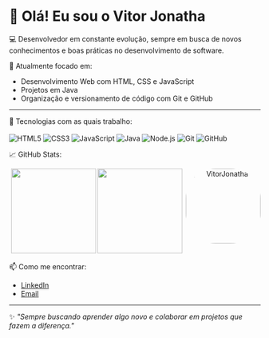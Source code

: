 # 👋 Olá! Eu sou o Vitor Jonatha

💻 Desenvolvedor em constante evolução, sempre em busca de novos conhecimentos e boas práticas no desenvolvimento de software.

🎯 Atualmente focado em:
- Desenvolvimento Web com HTML, CSS e JavaScript
- Projetos em Java
- Organização e versionamento de código com Git e GitHub
---
🚀 Tecnologias com as quais trabalho:  
<br>
![HTML5](https://img.shields.io/badge/-HTML5-E34F26?style=flat&logo=html5&logoColor=fff)
![CSS3](https://img.shields.io/badge/CSS3-1572B6?style=flat&logo=css3&logoColor=white)
![JavaScript](https://img.shields.io/badge/-JavaScript-F7DF1E?style=flat&logo=javascript&logoColor=000)
![Java](https://img.shields.io/badge/Java-%23ED8B00?style=flat&logo=openjdk&logoColor=white)
![Node.js](https://img.shields.io/badge/-Node.js-339933?style=flat&logo=nodedotjs&logoColor=fff)
![Git](https://img.shields.io/badge/-Git-F05032?style=flat&logo=git&logoColor=fff)
![GitHub](https://img.shields.io/badge/-GitHub-181717?style=flat&logo=github)

📈 GitHub Stats:
<p align="center">
  <img height="170" src="https://github-readme-stats.vercel.app/api?username=VitorJonatha&show_icons=true&theme=transparent" />
  <img height="170" src="https://github-readme-stats.vercel.app/api/top-langs/?username=VitorJonatha&layout=compact&theme=transparent" />
  <img align="right" alt="VitorJonatha" height="150" style="border-radius:60px;" src="https://user-images.githubusercontent.com/110053991/218093765-1282af60-52e9-4298-b64a-1cb4756c2f7d.png">
</p>

📫 Como me encontrar:
- [LinkedIn](https://www.linkedin.com/in/vitor-amorim-a482a2239/)
- [Email](vitoramorim2918@gmail.com)

---

✨ *"Sempre buscando aprender algo novo e colaborar em projetos que fazem a diferença."*
